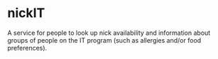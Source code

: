 # nickIT
A service for people to look up nick availability and information about groups of people on the IT program (such as allergies and/or food preferences).
